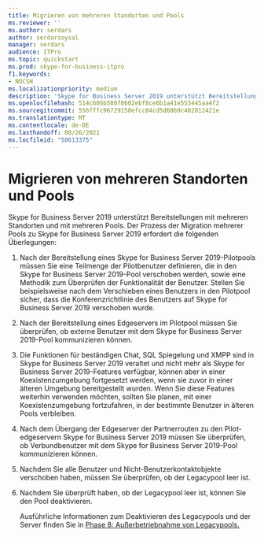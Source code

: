 ```yaml
---
title: Migrieren von mehreren Standorten und Pools
ms.reviewer: ''
ms.author: serdars
author: serdarsoysal
manager: serdars
audience: ITPro
ms.topic: quickstart
ms.prod: skype-for-business-itpro
f1.keywords:
- NOCSH
ms.localizationpriority: medium
description: 'Skype for Business Server 2019 unterstützt Bereitstellungen mit mehreren Standorten und mit mehreren Pools. Der Prozess der Migration mehrerer Pools zu Skype for Business Server 2019 erfordert die folgenden Überlegungen:'
ms.openlocfilehash: 514c606b580f0602ebf8ce6b1a41e553445aa4f2
ms.sourcegitcommit: 556fffc96729150efcc04cd5d6069c402012421e
ms.translationtype: MT
ms.contentlocale: de-DE
ms.lasthandoff: 08/26/2021
ms.locfileid: "58613375"
---
```

# <a name="migrating-multiple-sites-and-pools"></a>Migrieren von mehreren Standorten und Pools

Skype for Business Server 2019 unterstützt Bereitstellungen mit mehreren Standorten und mit mehreren Pools. Der Prozess der Migration mehrerer Pools zu Skype for Business Server 2019 erfordert die folgenden Überlegungen: 
  
1. Nach der Bereitstellung eines Skype for Business Server 2019-Pilotpools müssen Sie eine Teilmenge der Pilotbenutzer definieren, die in den Skype for Business Server 2019-Pool verschoben werden, sowie eine Methodik zum Überprüfen der Funktionalität der Benutzer. Stellen Sie beispielsweise nach dem Verschieben eines Benutzers in den Pilotpool sicher, dass die Konferenzrichtlinie des Benutzers auf Skype for Business Server 2019 verschoben wurde. 
    
2. Nach der Bereitstellung eines Edgeservers im Pilotpool müssen Sie überprüfen, ob externe Benutzer mit dem Skype for Business Server 2019-Pool kommunizieren können.

3. Die Funktionen für beständigen Chat, SQL Spiegelung und XMPP sind in Skype for Business Server 2019 veraltet und nicht mehr als Skype for Business Server 2019-Features verfügbar, können aber in einer Koexistenzumgebung fortgesetzt werden, wenn sie zuvor in einer älteren Umgebung bereitgestellt wurden. Wenn Sie diese Features weiterhin verwenden möchten, sollten Sie planen, mit einer Koexistenzumgebung fortzufahren, in der bestimmte Benutzer in älteren Pools verbleiben.
    
4. Nach dem Übergang der Edgeserver der Partnerrouten zu den Pilot-edgeservern Skype for Business Server 2019 müssen Sie überprüfen, ob Verbundbenutzer mit dem Skype for Business Server 2019-Pool kommunizieren können.
    
5. Nachdem Sie alle Benutzer und Nicht-Benutzerkontaktobjekte verschoben haben, müssen Sie überprüfen, ob der Legacypool leer ist.
    
6. Nachdem Sie überprüft haben, ob der Legacypool leer ist, können Sie den Pool deaktivieren. 
    
    Ausführliche Informationen zum Deaktivieren des Legacypools und der Server finden Sie in [Phase 8: Außerbetriebnahme von Legacypools.](phase-8-decommission-legacy-pools.md)
    

